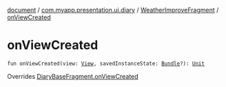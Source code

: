 [document](../../index.md) / [com.myapp.presentation.ui.diary](../index.md) / [WeatherImproveFragment](index.md) / [onViewCreated](./on-view-created.md)

# onViewCreated

`fun onViewCreated(view: `[`View`](https://developer.android.com/reference/android/view/View.html)`, savedInstanceState: `[`Bundle`](https://developer.android.com/reference/android/os/Bundle.html)`?): `[`Unit`](https://kotlinlang.org/api/latest/jvm/stdlib/kotlin/-unit/index.html)

Overrides [DiaryBaseFragment.onViewCreated](../-diary-base-fragment/on-view-created.md)

